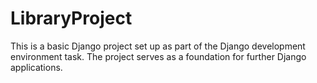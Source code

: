 # LibraryProject
This is a basic Django project set up as part of the Django development environment task. The project serves as a foundation for further Django applications.
